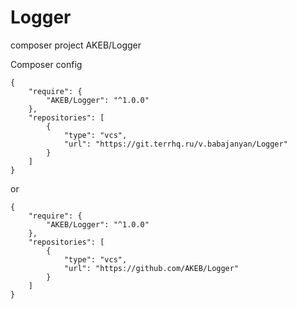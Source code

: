 # Logger

composer project AKEB/Logger

Composer config
```
{
	"require": {
		"AKEB/Logger": "^1.0.0"
	},
	"repositories": [
		{
			"type": "vcs",
			"url": "https://git.terrhq.ru/v.babajanyan/Logger"
		}
	]
}
```

or

```
{
	"require": {
		"AKEB/Logger": "^1.0.0"
	},
	"repositories": [
		{
			"type": "vcs",
			"url": "https://github.com/AKEB/Logger"
		}
	]
}
```